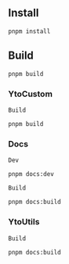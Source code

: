 ## Install

```shell
pnpm install
```

## Build

```shell
pnpm build
```

### YtoCustom

`Build`

```shell
pnpm build
```

### Docs

`Dev`

```shell
pnpm docs:dev
```

`Build`

```shell
pnpm docs:build
```

### YtoUtils

`Build`

```shell
pnpm docs:build
```
